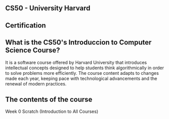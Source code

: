 ## CS50 - University Harvard
## Certification

## What is the CS50's Introduccion to Computer Science Course?
It is a software course offered by Harvard University that introduces intellectual concepts designed to help students think algorithmically in order to solve problems more efficiently. The course content adapts to changes made each year, keeping pace with technological advancements and the renewal of modern practices.
## The contents of the course
Week 0 Scratch (Introduction to All Courses)